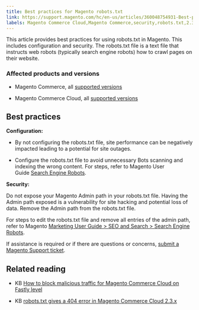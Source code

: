 ```yaml
---
title: Best practices for Magento robots.txt 
link: https://support.magento.com/hc/en-us/articles/360048754931-Best-practices-for-Magento-robots-txt-
labels: Magento Commerce Cloud,Magento Commerce,security,robots.txt,2.3,best practices,2.3.x,search engine robots,2.4,2.4.x,seo
---
```


This article provides best practices for using robots.txt in Magento. This includes configuration and security. The robots.txt file is a text file that instructs web robots (typically search engine robots) how to crawl pages on their website.

### Affected products and versions

* Magento Commerce, all [supported versions](https://magento.com/sites/default/files/magento-software-lifecycle-policy.pdf)

* Magento Commerce Cloud, all [supported versions](https://magento.com/sites/default/files/magento-software-lifecycle-policy.pdf)

## Best practices

**Configuration:**

* By not configuring the robots.txt file, site performance can be negatively impacted leading to a potential for site outages.

* Configure the robots.txt file to avoid unnecessary Bots scanning and indexing the wrong content. For steps, refer to Magento User Guide [Search Engine Robots](https://docs.magento.com/user-guide/marketing/search-engine-robots.html).

**Security:**

Do not expose your Magento Admin path in your robots.txt file. Having the Admin path exposed is a vulnerability for site hacking and potential loss of data. Remove the Admin path from the robots.txt file.

For steps to edit the robots.txt file and remove all entries of the admin path, refer to Magento [Marketing User Guide > SEO and Search > Search Engine Robots](https://docs.magento.com/user-guide/marketing/search-engine-robots.html).

If assistance is required or if there are questions or concerns, [submit a Magento Support ticket](https://support.magento.com/hc/en-us/articles/360019088251-Submit-a-support-ticket).

## Related reading

* KB [How to block malicious traffic for Magento Commerce Cloud on Fastly level](https://support.magento.com/hc/en-us/articles/360039447892)

* KB [robots.txt gives a 404 error in Magento Commerce Cloud 2.3.x](https://support.magento.com/hc/en-us/articles/360040594911)



